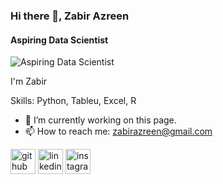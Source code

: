 ### Hi there 👋, Zabir Azreen
#### Aspiring Data Scientist
![Aspiring Data Scientist](https://www.creatopy.com/blog/wp-content/uploads/2016/06/images-for-banner-ads.png)

I'm Zabir

Skills: Python, Tableu, Excel, R

- 🔭 I’m currently working on this page. 
- 📫 How to reach me: zabirazreen@gmail.com 


[<img src='https://cdn.jsdelivr.net/npm/simple-icons@3.0.1/icons/github.svg' alt='github' height='40'>](https://github.com/zabirazreen)  [<img src='https://cdn.jsdelivr.net/npm/simple-icons@3.0.1/icons/linkedin.svg' alt='linkedin' height='40'>](https://www.linkedin.com/in/zabirazreen/)  [<img src='https://cdn.jsdelivr.net/npm/simple-icons@3.0.1/icons/instagram.svg' alt='instagram' height='40'>](https://www.instagram.com/zabirazreen/)  



